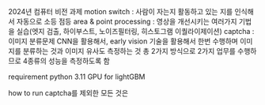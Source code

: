 2024년 컴퓨터 비전 과제
motion switch : 사람이 자는지 활동하고 있는 지를 인식해서 자동으로 소등 점등
area & point processing : 영상을 개선시키는 여러가지 기법을 실습(엣지 검출, 하이부스트, 노이즈필터링, 히스토그램 이퀄라이제이션)
captcha : 이미지 분류문제 CNN을 활용해서, early vision 기술을 활용해서 한번 수행하며 이미지를 분류하는 것과 이미지 유사도 측정하는 것
총 2가지 방식으로 2가지 업무를 수행하므로 4종류의 성능을 측정하도록 함

requirement
python 3.11
GPU for lightGBM

how to run
captcha를 제외한 모든 것은 


